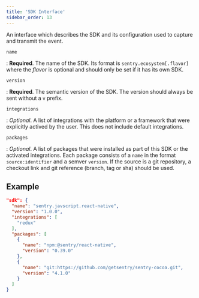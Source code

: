```yaml
---
title: 'SDK Interface'
sidebar_order: 13
---
```


An interface which describes the SDK and its configuration used to capture and
transmit the event.

`name`

: **Required**. The name of the SDK. Its format is `sentry.ecosystem[.flavor]`
where the _flavor_ is optional and should only be set if it has its own SDK.

`version`

: **Required**. The semantic version of the SDK. The version should always be
sent without a `v` prefix.

`integrations`

: _Optional_. A list of integrations with the platform or a framework that were
explicitly actived by the user. This does not include default integrations.

`packages`

: _Optional_. A list of packages that were installed as part of this SDK or the
activated integrations. Each package consists of a `name` in the format
`source:identifier` and a semver `version`. If the source is a git repository,
a checkout link and git reference (branch, tag or sha) should be used.

## Example

```json
"sdk": {
  "name": "sentry.javscript.react-native",
  "version": "1.0.0",
  "integrations": [
    "redux"
  ],
  "packages": [
    {
      "name": "npm:@sentry/react-native",
      "version": "0.39.0"
    },
    {
      "name": "git:https://github.com/getsentry/sentry-cocoa.git",
      "version": "4.1.0"
    }
  ]
}
```
